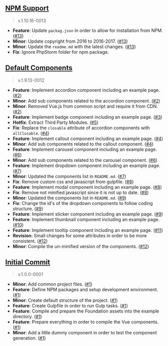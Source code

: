 [NPM Support](https://github.com/sirthxalot/vue-foundation-components/issues/13)
-------------------------------------------------------------------------------------

> v.1.10.16-0013

* **Feature**: Update `packag.json` in order to allow for installation from NPM. ([#13](https://github.com/sirthxalot/vue-foundation-components/issues/13))
* **Minor**: Update copyright from 2016 to 2016-2017. ([#13](https://github.com/sirthxalot/vue-foundation-components/issues/13))
* **Minor**: Update the `readme.md` with the latest changes. ([#13](https://github.com/sirthxalot/vue-foundation-components/issues/13))
* **Fix**: Ignore PhpStorm folder for npm package.


[Default Components](https://github.com/sirthxalot/vue-foundation-components/milestone/1)
-------------------------------------------------------------------------------------

> v.1.9.13-0012

* **Feature**: Implement accordion component including an example page. ([#2](https://github.com/sirthxalot/vue-foundation-components/issues/2))
* **Minor**: Add sub components related to the accordion component. ([#2](https://github.com/sirthxalot/vue-foundation-components/issues/2))
* **Minor**: Removed Vue.js from common script and require it from CDN. ([#2](https://github.com/sirthxalot/vue-foundation-components/issues/2))
* **Feature**: Implement badge component including an example page. ([#3](https://github.com/sirthxalot/vue-foundation-components/issues/3))
* **Hotfix**: Extract Third Party Modules. ([#5](https://github.com/sirthxalot/vue-foundation-components/issues/5))
* **Fix**: Replace the `closable` attribute of accordion components with `allClosable`. ([#4](https://github.com/sirthxalot/vue-foundation-components/issues/4))
* **Feature**: Implement callout component including an example page. ([#4](https://github.com/sirthxalot/vue-foundation-components/issues/4))
* **Minor**: Add sub components related to the callout component. ([#4](https://github.com/sirthxalot/vue-foundation-components/issues/4))
* **Feature**: Implement carousel component including an example page. ([#6](https://github.com/sirthxalot/vue-foundation-components/issues/6))
* **Minor**: Add sub components related to the carousel component. ([#6](https://github.com/sirthxalot/vue-foundation-components/issues/6))
* **Feature**: Implement dropdown component including an example page. ([#7](https://github.com/sirthxalot/vue-foundation-components/issues/7))
* **Minor**: Updated the components list in `README.md`. ([#7](https://github.com/sirthxalot/vue-foundation-components/issues/7))
* **Fix**: Remove custom css and javascript from gulpfile. ([#8](https://github.com/sirthxalot/vue-foundation-components/issues/8))
* **Feature**: Implement modal component including an example page. ([#8](https://github.com/sirthxalot/vue-foundation-components/issues/8))
* **Fix**: Remove not minified javascript since it is not up to date. ([#8](https://github.com/sirthxalot/vue-foundation-components/issues/8))
* **Minor**: Updated the components list in `README.md`. ([#9](https://github.com/sirthxalot/vue-foundation-components/issues/9))
* **Fix**: Change the id's of the dropdown components to follow coding structure. ([#9](https://github.com/sirthxalot/vue-foundation-components/issues/9))
* **Feature**: Implement sticker component including an example page. ([#9](https://github.com/sirthxalot/vue-foundation-components/issues/9))
* **Feature**: Implement thumbnail component including an example page. ([#10](https://github.com/sirthxalot/vue-foundation-components/issues/10))
* **Feature**: Implement tooltip component including an example page. ([#11](https://github.com/sirthxalot/vue-foundation-components/issues/11))
* **Revision**: Small changes for some attributes in order to be more consistent. ([#12](https://github.com/sirthxalot/vue-foundation-components/issues/12))
* **Minor**: Compile the un-minified version of the components. ([#12](https://github.com/sirthxalot/vue-foundation-components/issues/12))


[Initial Commit](https://github.com/sirthxalot/vue-foundation-components/issues/1)
-------------------------------------------------------------------------------------

> v.1.0.0-0001

* **Minor**: Add common project files. ([#1](https://github.com/sirthxalot/vue-foundation-components/issues/1))
* **Feature**: Define NPM packages and setup development environment. ([#1](https://github.com/sirthxalot/vue-foundation-components/issues/1))
* **Minor**: Create default structure of the project. ([#1](https://github.com/sirthxalot/vue-foundation-components/issues/1))
* **Feature**: Create Gulpfile in order to run Gulp tasks. ([#1](https://github.com/sirthxalot/vue-foundation-components/issues/1))
* **Feature**: Compile and prepare the Foundation assets into the example directory. ([#1](https://github.com/sirthxalot/vue-foundation-components/issues/1))
* **Feature**: Prepare everything in order to compile the Vue components. ([#1](https://github.com/sirthxalot/vue-foundation-components/issues/1))
* **Minor**: Add a little dummy component in order to test the component generation. ([#1](https://github.com/sirthxalot/vue-foundation-components/issues/1))
